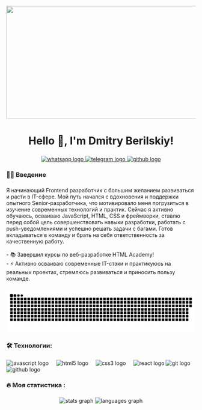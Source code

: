 <br clear="both">

<div align="center">
  <img height="300" width="600" src="https://otvet.imgsmail.ru/download/312959527_400c54555e500bc9ed9fd0759f22dc29_800.gif"  />
</div>

###

<h1 align="center">
Hello 👋, I'm Dmitry Berilskiy!</h1>

###

<div align="center">
  <a href="https://wa.me/79992091158" target="_blank">
    <img src="https://img.shields.io/badge/WhatsApp-25D366?logo=whatsapp&logoColor=white&style=for-the-badge" height="25" alt="whatsapp logo"  />
  </a>
  <a href="https://t.me/Berlinskiy93" target="_blank">
    <img src="https://img.shields.io/static/v1?message=Telegram&logo=telegram&label=&color=2CA5E0&logoColor=white&labelColor=&style=for-the-badge" height="25" alt="telegram logo"  />
  </a>
  <a href="https://github.com/Berlinskiy93/имя_репозитория/discussions" target="_blank">
    <img src="https://img.shields.io/badge/GitHub-181717?logo=github&logoColor=white&style=for-the-badge" height="25" alt="github logo"  />
  </a>
</div>

###

###

<h3 align="left"> 👨‍💻 Введение</h3>

###

<p align="left">Я начинающий Frontend разработчик с большим желанием развиваться и расти в IT-сфере. Мой путь начался с вдохновения и поддержки опытного Senior-разработчика, что мотивировало меня погрузиться в изучение современных технологий и практик. Сейчас я активно обучаюсь, осваиваю JavaScript, HTML, CSS и фреймворки, ставлю перед собой цель совершенствовать навыки разработки, работать с push-уведомлениями и успешно решать задачи с багами. Готов вкладываться в команду и брать на себя ответственность за качественную работу.<br><br>- 📚 Завершил курсы по веб-разработке HTML Academy!<br>- ⚡ Активно осваиваю современные IT-стэки и практикуюсь на реальных проектах, стремлюсь развиваться и приносить пользу команде.</p>

###

###

<p align="center">
 <img width="600" src="assets/github-snake.svg" alt="snake"/>
</p>

###

<h3 align="left">🛠 Технологии:</h3>

###

<div align="left">
  <img src="https://cdn.jsdelivr.net/gh/devicons/devicon/icons/javascript/javascript-original.svg" height="40" alt="javascript logo"  />
  <img width="12" />
  <img src="https://cdn.jsdelivr.net/gh/devicons/devicon/icons/html5/html5-original.svg" height="40" alt="html5 logo"  />
  <img width="12" />
  <img src="https://cdn.jsdelivr.net/gh/devicons/devicon/icons/css3/css3-original.svg" height="40" alt="css3 logo"  />
  <img width="12" />
  <img src="https://cdn.jsdelivr.net/gh/devicons/devicon/icons/react/react-original.svg" height="40" alt="react logo"  />
  <img src="https://cdn.simpleicons.org/git/181717" height="40" alt="git logo" />
  <img src="https://cdn.simpleicons.org/github/181717" height="40" alt="github logo" />
</div>

###

<h3 align="left">🔥   Моя статистика :</h3>

###

###

<div align="center">
  <img src="https://github-readme-stats.vercel.app/api?username=Berlinskiy93&hide_title=false&hide_rank=false&show_icons=true&include_all_commits=true&count_private=true&disable_animations=false&theme=dracula&locale=en&hide_border=false&order=1" height="150" alt="stats graph"  />
  <img src="https://github-readme-stats.vercel.app/api/top-langs?username=filimonovalexey&locale=en&hide_title=false&layout=compact&card_width=320&langs_count=5&theme=dracula&hide_border=false&order=2" height="150" alt="languages graph"  />
</div>

###